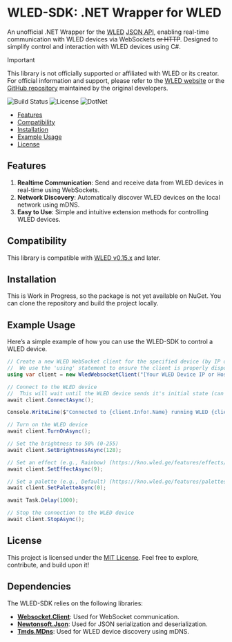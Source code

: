 # WLED-SDK: .NET Wrapper for WLED

An unofficial .NET Wrapper for the [WLED](https://kno.wled.ge/) [JSON API](https://kno.wled.ge/interfaces/json-api/), enabling real-time communication with WLED devices via WebSockets ~~or HTTP~~. Designed to simplify control and interaction with WLED devices using C#.

> [!IMPORTANT]
> This library is not officially supported or affiliated with WLED or its creator. For official information and support, please refer to the [WLED website](https://kno.wled.ge/) or the [GitHub repository](https://github.com/Aircoookie/WLED) maintained by the original developers.

![Build Status](https://img.shields.io/github/actions/workflow/status/DevPieter/WLED-SDK/nuget-publish.yml?branch=main&label=Build%20Status&logo=github)
![License](https://img.shields.io/github/license/DevPieter/WLED-SDK?color=blue&label=License&logo=github)
![DotNet](https://img.shields.io/badge/.NET-9.0-blue?logo=.net&logoColor=white)

- [Features](#features)
- [Compatibility](#compatibility)
- [Installation](#installation)
- [Example Usage](#example-usage)
- [License](#license)

## Features

1. **Realtime Communication**: Send and receive data from WLED devices in real-time using WebSockets.
2. **Network Discovery**: Automatically discover WLED devices on the local network using mDNS.
3. **Easy to Use**: Simple and intuitive extension methods for controlling WLED devices.

## Compatibility

This library is compatible with [WLED v0.15.x](https://github.com/Aircoookie/WLED/releases/tag/v0.15.0) and later.

## Installation

This is Work in Progress, so the package is not yet available on NuGet. You can clone the repository and build the project locally.

## Example Usage

Here’s a simple example of how you can use the WLED-SDK to control a WLED device.

```csharp
// Create a new WLED WebSocket client for the specified device (by IP or hostname)
//  We use the 'using' statement to ensure the client is properly disposed of when we're done
using var client = new WledWebsocketClient("[Your WLED Device IP or Hostname]");

// Connect to the WLED device
//  This will wait until the WLED device sends it's initial state (can be disabled by passing false)
await client.ConnectAsync();

Console.WriteLine($"Connected to {client.Info!.Name} running WLED {client.Info.Version} ({client.Info.VersionId})");

// Turn on the WLED device
await client.TurnOnAsync();

// Set the brightness to 50% (0-255)
await client.SetBrightnessAsync(128);

// Set an effect (e.g., Rainbow) (https://kno.wled.ge/features/effects/)
await client.SetEffectAsync(9);

// Set a palette (e.g., Default) (https://kno.wled.ge/features/palettes/)
await client.SetPaletteAsync(0);

await Task.Delay(1000);

// Stop the connection to the WLED device
await client.StopAsync();
```

## License

This project is licensed under the [MIT License](https://github.com/DevPieter/WLED-SDK/blob/main/LICENSE). Feel free to explore, contribute, and build upon it!

## Dependencies

The WLED-SDK relies on the following libraries:

- [**Websocket.Client**](https://www.nuget.org/packages/Websocket.Client): Used for WebSocket communication.
- [**Newtonsoft.Json**](https://www.nuget.org/packages/Newtonsoft.Json): Used for JSON serialization and deserialization.
- [**Tmds.MDns**](https://www.nuget.org/packages/Tmds.MDns): Used for WLED device discovery using mDNS.
